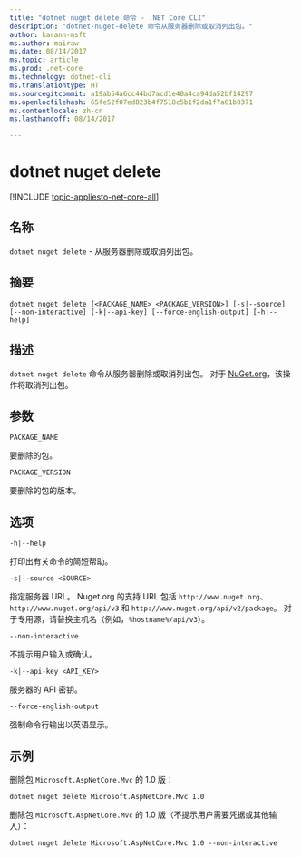```yaml
---
title: "dotnet nuget delete 命令 - .NET Core CLI"
description: "dotnet-nuget-delete 命令从服务器删除或取消列出包。"
author: karann-msft
ms.author: mairaw
ms.date: 08/14/2017
ms.topic: article
ms.prod: .net-core
ms.technology: dotnet-cli
ms.translationtype: HT
ms.sourcegitcommit: a19ab54a6cc44bd7acd1e40a4ca94da52bf14297
ms.openlocfilehash: 65fe52f07ed823b4f7518c5b1f2da1f7a61b0371
ms.contentlocale: zh-cn
ms.lasthandoff: 08/14/2017

---
```

# <a name="dotnet-nuget-delete"></a>dotnet nuget delete

[!INCLUDE [topic-appliesto-net-core-all](../../../includes/topic-appliesto-net-core-all.md)]

## <a name="name"></a>名称

`dotnet nuget delete` - 从服务器删除或取消列出包。

## <a name="synopsis"></a>摘要

`dotnet nuget delete [<PACKAGE_NAME> <PACKAGE_VERSION>] [-s|--source] [--non-interactive] [-k|--api-key] [--force-english-output] [-h|--help]`

## <a name="description"></a>描述

`dotnet nuget delete` 命令从服务器删除或取消列出包。 对于 [NuGet.org](https://www.nuget.org/)，该操作将取消列出包。

## <a name="arguments"></a>参数

`PACKAGE_NAME`

要删除的包。

`PACKAGE_VERSION`

要删除的包的版本。

## <a name="options"></a>选项

`-h|--help`

打印出有关命令的简短帮助。

`-s|--source <SOURCE>`

指定服务器 URL。 Nuget.org 的支持 URL 包括 `http://www.nuget.org`、`http://www.nuget.org/api/v3` 和 `http://www.nuget.org/api/v2/package`。 对于专用源，请替换主机名（例如，`%hostname%/api/v3`）。

`--non-interactive`

不提示用户输入或确认。

`-k|--api-key <API_KEY>`

服务器的 API 密钥。

`--force-english-output`

强制命令行输出以英语显示。

## <a name="examples"></a>示例

删除包 `Microsoft.AspNetCore.Mvc` 的 1.0 版：

`dotnet nuget delete Microsoft.AspNetCore.Mvc 1.0` 

删除包 `Microsoft.AspNetCore.Mvc` 的 1.0 版（不提示用户需要凭据或其他输入）：

`dotnet nuget delete Microsoft.AspNetCore.Mvc 1.0 --non-interactive`
